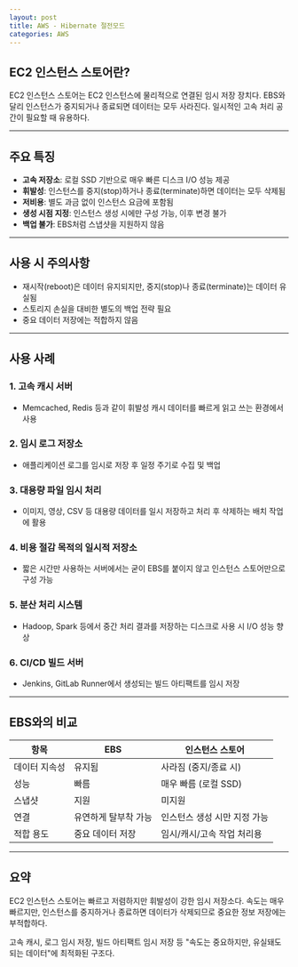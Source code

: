 ```yaml
---
layout: post
title: AWS - Hibernate 절전모드
categories: AWS
---
```

## EC2 인스턴스 스토어란?

EC2 인스턴스 스토어는 EC2 인스턴스에 물리적으로 연결된 임시 저장 장치다. EBS와 달리 인스턴스가 중지되거나 종료되면 데이터는 모두 사라진다. 일시적인 고속 처리 공간이 필요할 때 유용하다.

---

## 주요 특징

* **고속 저장소**: 로컬 SSD 기반으로 매우 빠른 디스크 I/O 성능 제공
* **휘발성**: 인스턴스를 중지(stop)하거나 종료(terminate)하면 데이터는 모두 삭제됨
* **저비용**: 별도 과금 없이 인스턴스 요금에 포함됨
* **생성 시점 지정**: 인스턴스 생성 시에만 구성 가능, 이후 변경 불가
* **백업 불가**: EBS처럼 스냅샷을 지원하지 않음

---

## 사용 시 주의사항

* 재시작(reboot)은 데이터 유지되지만, 중지(stop)나 종료(terminate)는 데이터 유실됨
* 스토리지 손실을 대비한 별도의 백업 전략 필요
* 중요 데이터 저장에는 적합하지 않음

---

## 사용 사례

### 1. 고속 캐시 서버

* Memcached, Redis 등과 같이 휘발성 캐시 데이터를 빠르게 읽고 쓰는 환경에서 사용

### 2. 임시 로그 저장소

* 애플리케이션 로그를 임시로 저장 후 일정 주기로 수집 및 백업

### 3. 대용량 파일 임시 처리

* 이미지, 영상, CSV 등 대용량 데이터를 일시 저장하고 처리 후 삭제하는 배치 작업에 활용

### 4. 비용 절감 목적의 일시적 저장소

* 짧은 시간만 사용하는 서버에서는 굳이 EBS를 붙이지 않고 인스턴스 스토어만으로 구성 가능

### 5. 분산 처리 시스템

* Hadoop, Spark 등에서 중간 처리 결과를 저장하는 디스크로 사용 시 I/O 성능 향상

### 6. CI/CD 빌드 서버

* Jenkins, GitLab Runner에서 생성되는 빌드 아티팩트를 임시 저장

---

## EBS와의 비교

| 항목      | EBS         | 인스턴스 스토어         |
| ------- | ----------- | ---------------- |
| 데이터 지속성 | 유지됨         | 사라짐 (중지/종료 시)    |
| 성능      | 빠름          | 매우 빠름 (로컬 SSD)   |
| 스냅샷     | 지원          | 미지원              |
| 연결      | 유연하게 탈부착 가능 | 인스턴스 생성 시만 지정 가능 |
| 적합 용도   | 중요 데이터 저장   | 임시/캐시/고속 작업 처리용  |

---

## 요약

EC2 인스턴스 스토어는 빠르고 저렴하지만 휘발성이 강한 임시 저장소다. 속도는 매우 빠르지만, 인스턴스를 중지하거나 종료하면 데이터가 삭제되므로 중요한 정보 저장에는 부적합하다.

고속 캐시, 로그 임시 저장, 빌드 아티팩트 임시 저장 등 "속도는 중요하지만, 유실돼도 되는 데이터"에 최적화된 구조다.
